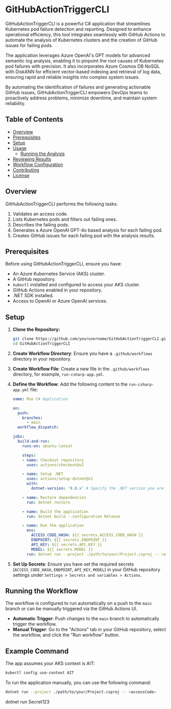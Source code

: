 # GitHubActionTriggerCLI

GitHubActionTriggerCLI is a powerful C# application that streamlines Kubernetes pod failure detection and reporting. Designed to enhance operational efficiency, this tool integrates seamlessly with GitHub Actions to automate the analysis of Kubernetes clusters and the creation of GitHub issues for failing pods.

The application leverages Azure OpenAI's GPT models for advanced semantic log analysis, enabling it to pinpoint the root causes of Kubernetes pod failures with precision. It also incorporates Azure Cosmos DB NoSQL with DiskANN for efficient vector-based indexing and retrieval of log data, ensuring rapid and reliable insights into complex system issues.

By automating the identification of failures and generating actionable GitHub issues, GitHubActionTriggerCLI empowers DevOps teams to proactively address problems, minimize downtime, and maintain system reliability.

## Table of Contents

- [Overview](#overview)
- [Prerequisites](#prerequisites)
- [Setup](#setup)
- [Usage](#usage)
  - [Running the Analysis](#running-the-analysis)
- [Reviewing Results](#reviewing-results)
- [Workflow Configuration](#workflow-configuration)
- [Contributing](#contributing)
- [License](#license)

## Overview

GitHubActionTriggerCLI performs the following tasks:

1. Validates an access code.
2. Lists Kubernetes pods and filters out failing ones.
3. Describes the failing pods.
4. Generates a Azure OpenAI GPT-4o based analysis for each failing pod.
5. Creates GitHub issues for each failing pod with the analysis results.

## Prerequisites

Before using GitHubActionTriggerCLI, ensure you have:

- An Azure Kubernetes Service (AKS) cluster.
- A GitHub repository.
- `kubectl` installed and configured to access your AKS cluster.
- GitHub Actions enabled in your repository.
- .NET SDK installed.
- Access to OpenAI or Azure OpenAI services.

## Setup

1. **Clone the Repository:**

   ```bash
   git clone https://github.com/yourusername/GitHubActionTriggerCLI.git
   cd GitHubActionTriggerCLI
   ```

2. **Create Workflow Directory**: Ensure you have a `.github/workflows` directory in your repository.

3. **Create Workflow File**: Create a new file in the `.github/workflows` directory, for example, `run-csharp-app.yml`.

4. **Define the Workflow**: Add the following content to the `run-csharp-app.yml` file:

    ```yaml
    name: Run C# Application

    on:
      push:
        branches:
          - main
      workflow_dispatch:

    jobs:
      build-and-run:
        runs-on: ubuntu-latest

        steps:
        - name: Checkout repository
          uses: actions/checkout@v2

        - name: Setup .NET
          uses: actions/setup-dotnet@v2
          with:
            dotnet-version: '9.0.x' # Specify the .NET version you are using

        - name: Restore dependencies
          run: dotnet restore

        - name: Build the application
          run: dotnet build --configuration Release

        - name: Run the application
          env:
            ACCESS_CODE_HASH: ${{ secrets.ACCESS_CODE_HASH }}
            ENDPOINT: ${{ secrets.ENDPOINT }}
            API_KEY: ${{ secrets.API_KEY }}
            MODEL: ${{ secrets.MODEL }}
          run: dotnet run --project ./path/to/your/Project.csproj -- <accessCode>
    ```

5. **Set Up Secrets**: Ensure you have set the required secrets (`ACCESS_CODE_HASH`, `ENDPOINT`, `API_KEY`, `MODEL`) in your GitHub repository settings under `Settings > Secrets and variables > Actions`.

## Running the Workflow

The workflow is configured to run automatically on a push to the `main` branch or can be manually triggered via the GitHub Actions UI.

- **Automatic Trigger**: Push changes to the `main` branch to automatically trigger the workflow.
- **Manual Trigger**: Go to the "Actions" tab in your GitHub repository, select the workflow, and click the "Run workflow" button.

## Example Command


The app assumes your AKS context is AIT:

```sh
kubectl config use-context AIT
```

To run the application manually, you can use the following command:

```sh
dotnet run --project ./path/to/your/Project.csproj -- <accessCode>
```
dotnet run Secret123